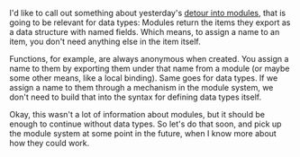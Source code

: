 I'd like to call out something about yesterday's
[detour into modules](/daily/2025-03-02), that is going to be relevant for data
types: Modules return the items they export as a data structure with named
fields. Which means, to assign a name to an item, you don't need anything else
in the item itself.

Functions, for example, are always anonymous when created. You assign a name to
them by exporting them under that name from a module (or maybe some other means,
like a local binding). Same goes for data types. If we assign a name to them
through a mechanism in the module system, we don't need to build that into the
syntax for defining data types itself.

Okay, this wasn't a lot of information about modules, but it should be enough to
continue without data types. So let's do that soon, and pick up the module
system at some point in the future, when I know more about how they could work.
